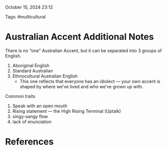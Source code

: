 October 15, 2024 23:12

Tags: #multicultural 

# Australian Accent Additional Notes
There is no “one” Australian Accent, but it can be separated into 3 groups of English.
1. Aboriginal English
2. Standard Australian
3. Ethnocultural Australian English
	- This one reflects that everyone has an idiolect — your own accent is shaped by where we’ve lived and who we’ve grown up with. 

Common traits
1. Speak with an open mouth
2. Rising statement — the High Rising Terminal (Uptalk)
3.  singy-sangy flow
4. lack of enunciation


# References